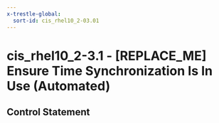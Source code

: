 ```yaml
---
x-trestle-global:
  sort-id: cis_rhel10_2-03.01
---
```


# cis_rhel10_2-3.1 - \[REPLACE_ME\] Ensure Time Synchronization Is In Use (Automated)

## Control Statement
